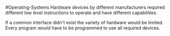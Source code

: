 #Operating-Systems
Hardware devices by different manufacturers required different low level instructions to operate and have different capabilities.

If a common interface didn't exist the variety of hardware would be limited. Every program would have to be programmed to use all required devices.

